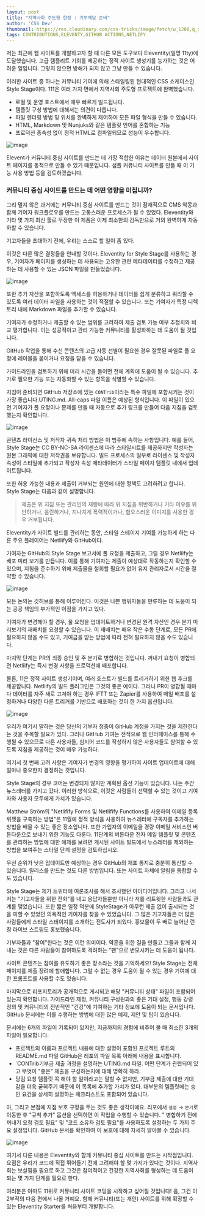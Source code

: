 ```yaml
---
layout: post
title: "지역사회 주도형 현장 : 기부채납 준비"
author: 'CSS Dev'
thumbnail: https://res.cloudinary.com/css-tricks/image/fetch/w_1200,q_auto,f_auto/https://css-tricks.com/wp-content/uploads/2020/08/11ty-stylestage.png
tags: CONTRIBUTIONS,ELEVENTY,GITHUB ACTIONS,NETLIFY
---
```



저는 최근에 웹 사이트를 개발하고자 할 때 다른 모든 도구보다 Eleventity(일명 11ty)에 도달했습니다. 고급 템플리트 기회를 제공하는 정적 사이트 생성기를 능가하는 것은 어려운 일입니다. 그렇지 않으면 방해가 되지 않고 그냥 만들 수 있습니다.

이러한 사이트 중 하나는 커뮤니티 기여에 의해 스타일링된 현대적인 CSS 쇼케이스인 Style Stage이다. 111은 여러 가지 면에서 지역사회 주도형 프로젝트에 완벽했습니다.

- 로컬 및 운영 호스트에서 매우 빠르게 빌드됩니다.
- 템플릿 구성 방법에 대해서는 의견이 다릅니다.
- 파일 렌더링 방법 및 위치를 완벽하게 제어하여 모든 파일 형식을 만들 수 있습니다.
- HTML, Markdown 및 Nunjuks와 같은 템플릿 언어를 혼합하는 기능
- 프로덕션 종속성 없이 정적 HTML로 컴파일되므로 성능이 우수합니다.

![image](https://i1.wp.com/css-tricks.com/wp-content/uploads/2020/08/YctkOtgQ.png?resize=1024%2C742&ssl=1)

Elevent가 커뮤니티 중심 사이트를 만드는 데 가장 적합한 이유는 데이터 원본에서 사이트 페이지를 동적으로 만들 수 있기 때문입니다. 샘플 커뮤니티 사이트를 만들 때 이 기능 사용 방법 등을 검토하겠습니다.

### 커뮤니티 중심 사이트를 만드는 데 어떤 영향을 미칩니까?

그리 멀지 않은 과거에는 커뮤니티 중심 사이트를 만드는 것이 잠재적으로 CMS 악몽과 함께 기여자 워크플로우를 만드는 고통스러운 프로세스가 될 수 있었다. Eleventity와 기타 몇 가지 최신 툴로 무장한 이 제품은 이제 최소한의 감독만으로 거의 완벽하게 자동화할 수 있습니다.

기고자들을 초대하기 전에, 우리는 스스로 할 일이 좀 있다.

이것은 다른 많은 결정들을 안내할 것이다. Eleventity for Style Stage를 사용하는 경우, 기여자가 페이지를 생성하는 데 사용되는 고유한 관련 메타데이터를 수정하고 제공하는 데 사용할 수 있는 JSON 파일을 만들었습니다.

![image](https://i2.wp.com/css-tricks.com/wp-content/uploads/2020/08/StUUWCvw.png?resize=1560%2C1002&ssl=1)

또한 추가 자산을 포함하도록 액세스를 허용하거나 데이터를 쉽게 분류하고 쿼리할 수 있도록 여러 데이터 파일을 사용하는 것이 적절할 수 있습니다. 또는 기여자가 특정 디렉토리 내에 Markdown 파일을 추가할 수 있습니다.

기여자가 수정하거나 제출할 수 있는 범위를 고려하여 제출 검토 가능 여부 추정치와 비교 평가합니다. 이는 성공적이고 관리 가능한 커뮤니티를 활성화하는 데 도움이 될 것입니다.

GitHub 작업을 통해 수신 콘텐츠의 고급 자동 선별이 필요한 경우 잘못된 파일로 풀 요청에 레이블을 붙이거나 요청을 닫을 수 있습니다.

가이드라인을 검토하기 위해 미리 시간을 들이면 전체 계획에 도움이 될 수 있습니다. 추가로 필요한 기능 또는 자동화할 수 있는 항목을 식별할 수 있습니다.

지침이 준비되면 GitHub 저장소에 있는 `CONTrib`이라는 특수 파일에 포함시키는 것이 가장 좋습니다.UTING.md. All-caps 파일 이름은 예상된 형식입니다. 이 파일이 있으면 기여자가 풀 요청이나 문제를 만들 때 자동으로 추가 링크를 만들어 다음 지침을 검토했는지 확인합니다.

![image](https://i2.wp.com/css-tricks.com/wp-content/uploads/2020/08/RroAdf9k.png?resize=1024%2C534&ssl=1)

콘텐츠 라이선스 및 저작자 귀속 처리 방법은 이 범주에 속하는 사항입니다. 예를 들어, Style Stage는 CC BY-NC-SA 라이센스에 따라 스타일시트를 제공하지만 작성자는 원본 그래픽에 대한 저작권을 보유합니다. 빌드 프로세스의 일부로 라이센스 및 작성자 속성이 스타일에 추가되고 작성자 속성 메타데이터가 스타일 페이지 템플릿 내에서 업데이트됩니다.

또한 허용 가능한 내용과 제출이 거부되는 원인에 대한 정책도 고려하려고 합니다. Style Stage는 다음과 같이 설명합니다.

> 제출은 위 지침 또는 관리인의 재량에 따라 위 지침을 위반하거나 기타 이유를 위반하거나, 음란하거나, 지나치게 폭력적이거나, 혐오스러운 이미지를 사용한 경우 거부됩니다.

Eleventity가 사이트 빌드를 관리하는 동안, 스타일 스테이지 기여를 가능하게 하는 다른 주요 플레이어는 Netliify와 GitHub이다.

기여자는 GitHub의 Style Stage 보고서에 풀 요청을 제출하고, 그럴 경우 Netliify는 배포 미리 보기를 만듭니다. 이를 통해 기여자는 제출이 예상대로 작동하는지 확인할 수 있으며, 지침을 준수하기 위해 제출물을 철회할 필요가 없어 유지 관리자로서 시간을 절약할 수 있습니다.

![image](https://i2.wp.com/css-tricks.com/wp-content/uploads/2020/08/PJK4hNLQ.png?resize=1024%2C480&ssl=1)

모든 논의는 깃허브를 통해 이루어진다. 이것은 나쁜 행위자들을 만류하는 데 도움이 되는 공공 책임의 부가적인 이점을 가지고 있다.

기여자가 변경해야 할 경우, 풀 요청을 업데이트하거나 변경된 원격 자산인 경우 분기 미리보기의 재배치를 요청할 수 있습니다. 이 재배치는 매우 작은 수동 단계로, 모든 PR에 필요하지 않을 수도 있고, 기여금을 받는 방법에 따라 전혀 필요하지 않을 수도 있습니다.

마지막 단계는 PR의 최종 승인 및 주 분기로 병합하는 것입니다. 꺼내기 요청이 병합되면 Netliify는 즉시 변경 사항을 프로덕션에 배포합니다.

물론, 11은 정적 사이트 생성기이며, 여러 호스트가 빌드를 트리거하기 위한 웹 후크를 제공합니다. Netliify의 빌드 플러그인은 그것의 좋은 예이다. 그러나 PR이 병합될 때마다 데이터를 자주 새로 고쳐야 하는 경우 IFTT 또는 Zapier를 사용하여 매일 배포를 설정하거나 다양한 다른 트리거를 기반으로 배포하는 것이 한 가지 옵션입니다.

![image](https://i2.wp.com/css-tricks.com/wp-content/uploads/2020/08/ObTdMlTQ.png?resize=1024%2C658&ssl=1)

우리가 여기서 말하는 것은 당신의 기부자 청중이 GitHub 계정을 가지는 것을 제한한다는 것을 주목할 필요가 있다. 그러나 GitHub 기여는 전적으로 웹 인터페이스를 통해 수행될 수 있으므로 다른 사용자들, 심지어 코드를 작성하지 않은 사용자들도 참여할 수 있도록 지침을 제공하는 것이 매우 가능하다.

여기서 첫 번째 고려 사항은 기여자가 변경의 영향을 평가하여 사이트 업데이트에 대해 얼마나 중요한지 결정하는 것입니다.

Style Stage의 경우 코어는 변경되지 않지만 계획된 옵션 기능이 있습니다. 나는 주간 뉴스레터를 가지고 갔다. 이러한 방식으로, 이것은 사람들이 선택할 수 있는 것이고 기여자와 사용자 모두에게 가치가 있습니다.

Matthew Ström의 "Netlifify Forms 및 Netlifify Functions를 사용하여 이메일 등록 위젯을 구축하는 방법"은 11월에 정적 양식을 사용하여 뉴스레터에 구독자를 추가하는 방법을 배울 수 있는 좋은 장소입니다. 또한 가입자의 이메일을 경량 이메일 서비스인 버튼다운으로 보내기 위한 기능도 다룬다. 11단계의 버튼다운 전자 메일 템플릿 및 콘텐츠를 관리하는 방법에 대한 예제를 보려면 게시된 사이트 빌드에서 뉴스레터를 제외하는 방법을 보여주는 스타일 단계 설정을 검토하십시오.

우선 순위가 낮은 업데이트만 예상하는 경우 GitHub의 재포 통지로 충분히 통신할 수 있습니다. 릴리스를 만드는 것도 다른 방법입니다. 또는 사이트 자체에 알림을 통합할 수도 있습니다.

Style Stage는 제가 트위터에 여론조사를 해서 조사했던 아이디어입니다. 그리고 나서 저는 "기고자들을 위한 전화"를 내고 응답자들뿐만 아니라 저를 리트윗한 사람들과도 관계를 맺었습니다. 또한 짧은 일정 덕분에 StyleStage가 아무런 제출 없이 출시되는 것을 피할 수 있었던 의욕적인 기여자를 찾을 수 있었습니다. 그 많은 기고자들은 더 많은 사람들에게 스타일 스테이지를 소개하는 전도사가 되었다. 홍보물이 두 배로 늘어난 런칭 라이브 스트림도 홍보했습니다.

기부자들과 "참여"한다는 것은 이런 의미이다. 약혼을 위한 길을 만들고 그들과 함께 지내는 것은 다른 사람들이 참여하도록 격려하는 "팬"으로 변모시키는 데 도움이 됩니다.

사이트 콘텐츠는 참여를 유도하기 좋은 장소라는 것을 기억하세요! Style Stage는 전체 페이지를 제출 장려에 할애합니다. 그럴 수 없는 경우 도움이 될 수 있는 경우 기여에 대한 프롬프트를 사용할 수도 있습니다.

마지막으로 리포지토리가 공개적으로 게시되고 해당 "커뮤니티 상태" 파일이 포함되어 있는지 확인합니다. 가이드라인 제정, 커뮤니티 구성원과의 좋은 기대 설정, 행동 강령 정의 및 커뮤니티의 전반적인 "건강"에 기여하는 기타 정보에 도움이 되는 문서입니다. GitHub 문서에는 이를 수행하는 방법에 대한 많은 예제, 제안 및 팁이 있습니다.

문서에는 6개의 파일이 기록되어 있지만, 지금까지의 경험에 비추어 볼 때 최소한 3개의 파일이 필요합니다.

- 프로젝트의 이름과 프로젝트 내용에 대한 설명이 포함된 프로젝트 루트의 README.md 파일 GitHub은 레포의 파일 목록 아래에 내용을 표시합니다.
- `CONTrib기부금 제출 과정을 설명하는 UTING.md 파일. 어떤 단계가 관련되어 있고 무엇이 "좋은" 제출을 구성하는지에 대해 명확히 하라.
- 당김 요청 템플릿 꼭 해야 할 일이라고는 말할 수 없지만, 기부금 제출에 대한 기대감을 더욱 굳혀주기 때문에 이 목록에 추가할 가치가 있다. 대부분의 템플릿에는 승인 요건을 상세히 설명하는 체크리스트도 포함되어 있습니다.

아, 그리고 본점에 지점 보호 규정을 두는 것도 좋은 생각이에요. 리포에서 `설정` → `분기`로 이동한 후 "규칙 추가" 옵션을 선택하면 이 작업을 수행할 수 있습니다. " 병합하기 전에 꺼내기 요청 검토 필요" 및 "코드 소유자 검토 필요"를 사용하도록 설정하는 두 가지 주요 설정입니다. GitHub 문서를 확인하여 이 보호에 대해 자세히 알아볼 수 있습니다.

![image](https://i0.wp.com/css-tricks.com/wp-content/uploads/2020/08/github-branch-protection.png?resize=1024%2C837&ssl=1)

여기서 다룬 내용은 Eleventity와 함께 커뮤니티 중심 사이트를 만드는 시작점입니다. 요점은 우리가 코드에 직접 뛰어들기 전에 고려해야 할 몇 가지가 있다는 것이다. 지역사회는 보살핌을 필요로 하고 그것은 참여적이고 건강한 지역사회를 형성하는 데 도움이 되는 몇 가지 단계를 필요로 한다.

여러분은 아마도 11위로 커뮤니티 사이트 코딩을 시작하고 싶어질 것입니다! 음, 그건 이 2부작의 다음 편에서 나올 거예요. 함께 커뮤니티(또는 개인) 사이트를 위해 확장할 수 있는 Eleventity Starter를 처음부터 개발합니다.